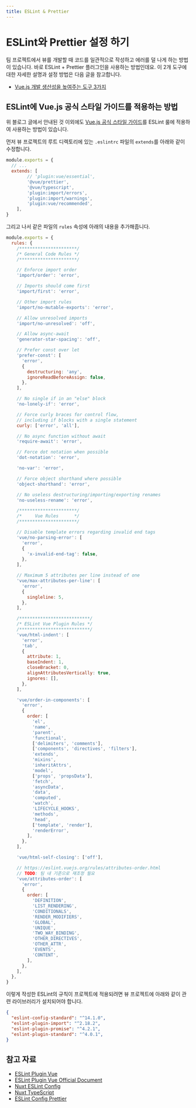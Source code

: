 ```yaml
---
title: ESLint & Prettier
---
```


# ESLint와 Prettier 설정 하기

팀 프로젝트에서 뷰를 개발할 때 코드를 일관적으로 작성하고 에러를 덜 나게 하는 방법이 있습니다.
바로 ESLint + Prettier 플러그인을 사용하는 방법인데요.
이 2개 도구에 대한 자세한 설명과 설정 방법은 다음 글을 참고합니다.

- [Vue.js 개발 생산성을 높여주는 도구 3가지](https://joshua1988.github.io/web-development/vuejs/boost-productivity/)

## ESLint에 Vue.js 공식 스타일 가이드를 적용하는 방법

위 블로그 글에서 안내된 것 이외에도 [Vue.js 공식 스타일 가이드](https://vuejs.org/v2/style-guide/)를 ESLint 룰에 적용하여
사용하는 방법이 있습니다.

먼저 뷰 프로젝트의 루트 디렉토리에 있는 `.eslintrc` 파일의 `extends`를 아래와 같이 수정합니다.

```js {4,7-9}
module.exports = {
  // ...
  extends: [
		// 'plugin:vue/essential',
		'@vue/prettier',
		'@vue/typescript',
		'plugin:import/errors',
		'plugin:import/warnings',
		'plugin:vue/recommended',
	],
}
```

그리고 나서 같은 파일의 `rules` 속성에 아래의 내용을 추가해줍니다.

```js
module.exports = {
  rules: {
    /**********************/
    /* General Code Rules */
    /**********************/

    // Enforce import order
    'import/order': 'error',

    // Imports should come first
    'import/first': 'error',

    // Other import rules
    'import/no-mutable-exports': 'error',

    // Allow unresolved imports
    'import/no-unresolved': 'off',

    // Allow async-await
    'generator-star-spacing': 'off',

    // Prefer const over let
    'prefer-const': [
      'error',
      {
        destructuring: 'any',
        ignoreReadBeforeAssign: false,
      },
    ],

    // No single if in an "else" block
    'no-lonely-if': 'error',

    // Force curly braces for control flow,
    // including if blocks with a single statement
    curly: ['error', 'all'],

    // No async function without await
    'require-await': 'error',

    // Force dot notation when possible
    'dot-notation': 'error',

    'no-var': 'error',

    // Force object shorthand where possible
    'object-shorthand': 'error',

    // No useless destructuring/importing/exporting renames
    'no-useless-rename': 'error',

    /**********************/
    /*     Vue Rules      */
    /**********************/

    // Disable template errors regarding invalid end tags
    'vue/no-parsing-error': [
      'error',
      {
        'x-invalid-end-tag': false,
      },
    ],

    // Maximum 5 attributes per line instead of one
    'vue/max-attributes-per-line': [
      'error',
      {
        singleline: 5,
      },
    ],

    /***************************/
    /* ESLint Vue Plugin Rules */
    /***************************/
    'vue/html-indent': [
      'error',
      'tab',
      {
        attribute: 1,
        baseIndent: 1,
        closeBracket: 0,
        alignAttributesVertically: true,
        ignores: [],
      },
    ],

    'vue/order-in-components': [
      'error',
      {
        order: [
          'el',
          'name',
          'parent',
          'functional',
          ['delimiters', 'comments'],
          ['components', 'directives', 'filters'],
          'extends',
          'mixins',
          'inheritAttrs',
          'model',
          ['props', 'propsData'],
          'fetch',
          'asyncData',
          'data',
          'computed',
          'watch',
          'LIFECYCLE_HOOKS',
          'methods',
          'head',
          ['template', 'render'],
          'renderError',
        ],
      },
    ],

    'vue/html-self-closing': ['off'],

    // https://eslint.vuejs.org/rules/attributes-order.html
    // TODO: 팀 내 기준으로 재조정 필요
    'vue/attributes-order': [
      'error',
      {
        order: [
          'DEFINITION',
          'LIST_RENDERING',
          'CONDITIONALS',
          'RENDER_MODIFIERS',
          'GLOBAL',
          'UNIQUE',
          'TWO_WAY_BINDING',
          'OTHER_DIRECTIVES',
          'OTHER_ATTR',
          'EVENTS',
          'CONTENT',
        ],
      },
    ],
  },
}
```

이렇게 작성한 ESLint의 규칙이 프로젝트에 적용되려면 뷰 프로젝트에 아래와 같이 관련 라이브러리가 설치되어야 합니다.

```json
{
  "eslint-config-standard": "^14.1.0",
  "eslint-plugin-import": "^2.18.2",
  "eslint-plugin-promise": "^4.2.1",
  "eslint-plugin-standard": "^4.0.1",
}
```

## 참고 자료

- [ESLint Plugin Vue](https://github.com/vuejs/eslint-plugin-vue)
- [ESLint Plugin Vue Official Document](https://eslint.vuejs.org/rules/)
- [Nuxt ESLint Config](https://github.com/nuxt/eslint-config/blob/master/packages/eslint-config/index.js)
- [Nuxt TypeScript](https://typescript.nuxtjs.org/)
- [ESLint Config Prettier](https://github.com/vuejs/eslint-config-prettier)